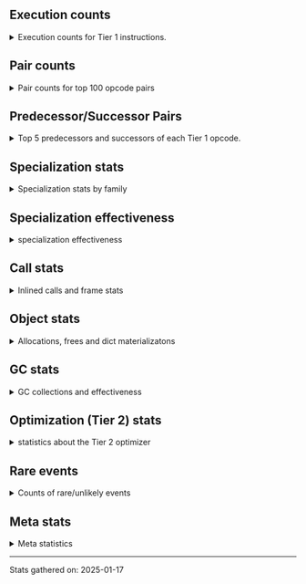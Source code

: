 ## Execution counts

<details>
<summary> Execution counts for Tier 1 instructions. </summary>


The "miss ratio" column shows the percentage of times the instruction
executed that it deoptimized. When this happens, the base unspecialized
instruction is not counted.

<table>
<thead>
<tr>
<th align="left">Name</th>
<th align="right">Base Count</th>
<th align="right">Head Count</th>
<th align="right">Change</th>
</tr>
</thead>
<tbody>
<tr>
<td align="left">BINARY_OP_ADD_FLOAT</td>
<td align="right">510,793</td>
<td align="right">180,833</td>
<td align="right">-64.6%</td>
</tr>
<tr>
<td align="left">BINARY_OP</td>
<td align="right">7,553,836</td>
<td align="right">6,473,489</td>
<td align="right">-14.3%</td>
</tr>
<tr>
<td align="left">BINARY_OP_SUBTRACT_FLOAT</td>
<td align="right">559,771</td>
<td align="right">483,361</td>
<td align="right">-13.7%</td>
</tr>
<tr>
<td align="left">TO_BOOL_INT</td>
<td align="right">5,671,725</td>
<td align="right">4,907,343</td>
<td align="right">-13.5%</td>
</tr>
<tr>
<td align="left">TO_BOOL_LIST</td>
<td align="right">1,140,563</td>
<td align="right">987,735</td>
<td align="right">-13.4%</td>
</tr>
<tr>
<td align="left">LOAD_SUPER_ATTR_METHOD</td>
<td align="right">2,092,940</td>
<td align="right">1,812,617</td>
<td align="right">-13.4%</td>
</tr>
<tr>
<td align="left">LIST_EXTEND</td>
<td align="right">383,970</td>
<td align="right">332,716</td>
<td align="right">-13.3%</td>
</tr>
<tr>
<td align="left">CALL_ISINSTANCE</td>
<td align="right">1,337,945</td>
<td align="right">1,159,667</td>
<td align="right">-13.3%</td>
</tr>
<tr>
<td align="left">UNARY_INVERT</td>
<td align="right">1,724,848</td>
<td align="right">1,495,300</td>
<td align="right">-13.3%</td>
</tr>
<tr>
<td align="left">COPY_FREE_VARS</td>
<td align="right">2,121,189</td>
<td align="right">1,840,866</td>
<td align="right">-13.2%</td>
</tr>
<tr>
<td align="left">BUILD_LIST</td>
<td align="right">1,943,387</td>
<td align="right">1,688,035</td>
<td align="right">-13.1%</td>
</tr>
<tr>
<td align="left">LOAD_ATTR_NONDESCRIPTOR_WITH_VALUES</td>
<td align="right">1,750,942</td>
<td align="right">1,521,394</td>
<td align="right">-13.1%</td>
</tr>
<tr>
<td align="left">BINARY_SUBSCR_LIST_INT</td>
<td align="right">392,284</td>
<td align="right">341,030</td>
<td align="right">-13.1%</td>
</tr>
<tr>
<td align="left">LOAD_DEREF</td>
<td align="right">2,159,010</td>
<td align="right">1,878,687</td>
<td align="right">-13.0%</td>
</tr>
<tr>
<td align="left">JUMP_FORWARD</td>
<td align="right">1,959,471</td>
<td align="right">1,705,202</td>
<td align="right">-13.0%</td>
</tr>
<tr>
<td align="left">LOAD_FAST_AND_CLEAR</td>
<td align="right">610,040</td>
<td align="right">533,143</td>
<td align="right">-12.6%</td>
</tr>
<tr>
<td align="left">COMPARE_OP</td>
<td align="right">616,761</td>
<td align="right">539,149</td>
<td align="right">-12.6%</td>
</tr>
<tr>
<td align="left">LOAD_ATTR_PROPERTY</td>
<td align="right">812,133</td>
<td align="right">710,061</td>
<td align="right">-12.6%</td>
</tr>
<tr>
<td align="left">FOR_ITER_RANGE</td>
<td align="right">614,387</td>
<td align="right">537,498</td>
<td align="right">-12.5%</td>
</tr>
<tr>
<td align="left">IMPORT_FROM</td>
<td align="right">407,026</td>
<td align="right">356,243</td>
<td align="right">-12.5%</td>
</tr>
<tr>
<td align="left">IMPORT_NAME</td>
<td align="right">407,349</td>
<td align="right">356,566</td>
<td align="right">-12.5%</td>
</tr>
<tr>
<td align="left">CALL_LIST_APPEND</td>
<td align="right">213,648</td>
<td align="right">188,013</td>
<td align="right">-12.0%</td>
</tr>
<tr>
<td align="left">LIST_APPEND</td>
<td align="right">642,126</td>
<td align="right">565,669</td>
<td align="right">-11.9%</td>
</tr>
<tr>
<td align="left">LOAD_ATTR_METHOD_WITH_VALUES</td>
<td align="right">8,806,770</td>
<td align="right">7,786,329</td>
<td align="right">-11.6%</td>
</tr>
<tr>
<td align="left">LOAD_ATTR</td>
<td align="right">9,468,219</td>
<td align="right">8,371,833</td>
<td align="right">-11.6%</td>
</tr>
<tr>
<td align="left">UNARY_NOT</td>
<td align="right">225,065</td>
<td align="right">199,006</td>
<td align="right">-11.6%</td>
</tr>
<tr>
<td align="left">CALL_KW_PY</td>
<td align="right">222,247</td>
<td align="right">196,620</td>
<td align="right">-11.5%</td>
</tr>
<tr>
<td align="left">CALL_METHOD_DESCRIPTOR_FAST</td>
<td align="right">2,493,581</td>
<td align="right">2,213,239</td>
<td align="right">-11.2%</td>
</tr>
<tr>
<td align="left">CALL_BOUND_METHOD_GENERAL</td>
<td align="right">228,157</td>
<td align="right">202,530</td>
<td align="right">-11.2%</td>
</tr>
<tr>
<td align="left">CALL_PY_EXACT_ARGS</td>
<td align="right">13,470,142</td>
<td align="right">11,965,346</td>
<td align="right">-11.2%</td>
</tr>
<tr>
<td align="left">LOAD_GLOBAL_MODULE</td>
<td align="right">17,644,075</td>
<td align="right">15,682,165</td>
<td align="right">-11.1%</td>
</tr>
<tr>
<td align="left">POP_ITER</td>
<td align="right">2,591,024</td>
<td align="right">2,310,045</td>
<td align="right">-10.8%</td>
</tr>
<tr>
<td align="left">POP_JUMP_IF_FALSE</td>
<td align="right">16,190,230</td>
<td align="right">14,483,657</td>
<td align="right">-10.5%</td>
</tr>
<tr>
<td align="left">LOAD_GLOBAL_BUILTIN</td>
<td align="right">8,251,530</td>
<td align="right">7,384,336</td>
<td align="right">-10.5%</td>
</tr>
<tr>
<td align="left">CONTAINS_OP_DICT</td>
<td align="right">1,737,951</td>
<td align="right">1,559,673</td>
<td align="right">-10.3%</td>
</tr>
<tr>
<td align="left">LOAD_ATTR_MODULE</td>
<td align="right">3,738,848</td>
<td align="right">3,356,983</td>
<td align="right">-10.2%</td>
</tr>
<tr>
<td align="left">TO_BOOL_BOOL</td>
<td align="right">4,762,103</td>
<td align="right">4,275,967</td>
<td align="right">-10.2%</td>
</tr>
<tr>
<td align="left">LOAD_SMALL_INT</td>
<td align="right">5,053,058</td>
<td align="right">4,544,359</td>
<td align="right">-10.1%</td>
</tr>
<tr>
<td align="left">POP_JUMP_IF_NOT_NONE</td>
<td align="right">4,360,876</td>
<td align="right">3,927,427</td>
<td align="right">-9.9%</td>
</tr>
<tr>
<td align="left">STORE_SUBSCR_DICT</td>
<td align="right">1,800,113</td>
<td align="right">1,621,816</td>
<td align="right">-9.9%</td>
</tr>
<tr>
<td align="left">STORE_ATTR_INSTANCE_VALUE</td>
<td align="right">5,152,032</td>
<td align="right">4,641,809</td>
<td align="right">-9.9%</td>
</tr>
<tr>
<td align="left">LOAD_FAST_LOAD_FAST</td>
<td align="right">14,642,514</td>
<td align="right">13,214,454</td>
<td align="right">-9.8%</td>
</tr>
<tr>
<td align="left">GET_ITER</td>
<td align="right">3,431,812</td>
<td align="right">3,099,571</td>
<td align="right">-9.7%</td>
</tr>
<tr>
<td align="left">CALL_BUILTIN_CLASS</td>
<td align="right">1,610,462</td>
<td align="right">1,456,900</td>
<td align="right">-9.5%</td>
</tr>
<tr>
<td align="left">POP_JUMP_IF_TRUE</td>
<td align="right">2,994,182</td>
<td align="right">2,712,666</td>
<td align="right">-9.4%</td>
</tr>
<tr>
<td align="left">LOAD_FAST</td>
<td align="right">94,055,358</td>
<td align="right">85,287,516</td>
<td align="right">-9.3%</td>
</tr>
<tr>
<td align="left">CALL_PY_GENERAL</td>
<td align="right">3,840,758</td>
<td align="right">3,483,990</td>
<td align="right">-9.3%</td>
</tr>
<tr>
<td align="left">RETURN_VALUE</td>
<td align="right">27,280,124</td>
<td align="right">24,832,102</td>
<td align="right">-9.0%</td>
</tr>
<tr>
<td align="left">COMPARE_OP_INT</td>
<td align="right">3,432,860</td>
<td align="right">3,127,849</td>
<td align="right">-8.9%</td>
</tr>
<tr>
<td align="left">CALL_NON_PY_GENERAL</td>
<td align="right">9,281,062</td>
<td align="right">8,466,303</td>
<td align="right">-8.8%</td>
</tr>
<tr>
<td align="left">CALL_BUILTIN_FAST</td>
<td align="right">897,926</td>
<td align="right">821,035</td>
<td align="right">-8.6%</td>
</tr>
<tr>
<td align="left">RESUME</td>
<td align="right">466</td>
<td align="right">505</td>
<td align="right">8.4%</td>
</tr>
<tr>
<td align="left">SWAP</td>
<td align="right">6,749,613</td>
<td align="right">6,187,647</td>
<td align="right">-8.3%</td>
</tr>
<tr>
<td align="left">LOAD_CONST_IMMORTAL</td>
<td align="right">17,028,047</td>
<td align="right">15,625,358</td>
<td align="right">-8.2%</td>
</tr>
<tr>
<td align="left">STORE_FAST</td>
<td align="right">27,485,007</td>
<td align="right">25,368,915</td>
<td align="right">-7.7%</td>
</tr>
<tr>
<td align="left">LOAD_FAST_CHECK</td>
<td align="right">994,633</td>
<td align="right">918,223</td>
<td align="right">-7.7%</td>
</tr>
<tr>
<td align="left">NOP</td>
<td align="right">9,721,128</td>
<td align="right">8,982,809</td>
<td align="right">-7.6%</td>
</tr>
<tr>
<td align="left">RESUME_CHECK</td>
<td align="right">32,296,311</td>
<td align="right">29,848,250</td>
<td align="right">-7.6%</td>
</tr>
<tr>
<td align="left">CALL_METHOD_DESCRIPTOR_NOARGS</td>
<td align="right">1,364,141</td>
<td align="right">1,262,118</td>
<td align="right">-7.5%</td>
</tr>
<tr>
<td align="left">LOAD_CONST_MORTAL</td>
<td align="right">1,038,386</td>
<td align="right">961,983</td>
<td align="right">-7.4%</td>
</tr>
<tr>
<td align="left">CALL_LEN</td>
<td align="right">349,826</td>
<td align="right">324,189</td>
<td align="right">-7.3%</td>
</tr>
<tr>
<td align="left">LOAD_ATTR_METHOD_NO_DICT</td>
<td align="right">5,748,649</td>
<td align="right">5,341,597</td>
<td align="right">-7.1%</td>
</tr>
<tr>
<td align="left">POP_JUMP_IF_NONE</td>
<td align="right">1,473,330</td>
<td align="right">1,371,299</td>
<td align="right">-6.9%</td>
</tr>
<tr>
<td align="left">POP_TOP</td>
<td align="right">20,340,440</td>
<td align="right">18,965,003</td>
<td align="right">-6.8%</td>
</tr>
<tr>
<td align="left">LOAD_ATTR_INSTANCE_VALUE</td>
<td align="right">20,273,587</td>
<td align="right">18,922,300</td>
<td align="right">-6.7%</td>
</tr>
<tr>
<td align="left">FOR_ITER_LIST</td>
<td align="right">8,692,555</td>
<td align="right">8,156,401</td>
<td align="right">-6.2%</td>
</tr>
<tr>
<td align="left">COPY</td>
<td align="right">8,281,913</td>
<td align="right">7,771,621</td>
<td align="right">-6.2%</td>
</tr>
<tr>
<td align="left">BUILD_MAP</td>
<td align="right">1,687,578</td>
<td align="right">1,585,533</td>
<td align="right">-6.0%</td>
</tr>
<tr>
<td align="left">LOAD_SPECIAL</td>
<td align="right">3,540,184</td>
<td align="right">3,336,094</td>
<td align="right">-5.8%</td>
</tr>
<tr>
<td align="left">BUILD_TUPLE</td>
<td align="right">3,716,829</td>
<td align="right">3,512,916</td>
<td align="right">-5.5%</td>
</tr>
<tr>
<td align="left">INTERPRETER_EXIT</td>
<td align="right">8,554,902</td>
<td align="right">8,121,719</td>
<td align="right">-5.1%</td>
</tr>
<tr>
<td align="left">UNPACK_SEQUENCE_TWO_TUPLE</td>
<td align="right">1,267,732</td>
<td align="right">1,216,462</td>
<td align="right">-4.0%</td>
</tr>
<tr>
<td align="left">PUSH_NULL</td>
<td align="right">5,982,685</td>
<td align="right">5,753,430</td>
<td align="right">-3.8%</td>
</tr>
<tr>
<td align="left">TO_BOOL</td>
<td align="right">711,570</td>
<td align="right">686,073</td>
<td align="right">-3.6%</td>
</tr>
<tr>
<td align="left">JUMP_BACKWARD_NO_INTERRUPT</td>
<td align="right">4,996</td>
<td align="right">5,150</td>
<td align="right">3.1%</td>
</tr>
<tr>
<td align="left">LOAD_CONST</td>
<td align="right">1,605</td>
<td align="right">1,651</td>
<td align="right">2.9%</td>
</tr>
<tr>
<td align="left">JUMP_BACKWARD</td>
<td align="right">14,261,067</td>
<td align="right">13,903,493</td>
<td align="right">-2.5%</td>
</tr>
<tr>
<td align="left">COMPARE_OP_STR</td>
<td align="right">1,101,294</td>
<td align="right">1,075,670</td>
<td align="right">-2.3%</td>
</tr>
<tr>
<td align="left">CALL</td>
<td align="right">4,554</td>
<td align="right">4,640</td>
<td align="right">1.9%</td>
</tr>
<tr>
<td align="left">STORE_FAST_STORE_FAST</td>
<td align="right">3,359,839</td>
<td align="right">3,308,569</td>
<td align="right">-1.5%</td>
</tr>
<tr>
<td align="left">TO_BOOL_ALWAYS_TRUE</td>
<td align="right">345</td>
<td align="right">349</td>
<td align="right">1.2%</td>
</tr>
<tr>
<td align="left">CHECK_EXC_MATCH</td>
<td align="right">13,393</td>
<td align="right">13,547</td>
<td align="right">1.1%</td>
</tr>
<tr>
<td align="left">LOAD_GLOBAL</td>
<td align="right">3,219</td>
<td align="right">3,252</td>
<td align="right">1.0%</td>
</tr>
<tr>
<td align="left">POP_EXCEPT</td>
<td align="right">17,616</td>
<td align="right">17,770</td>
<td align="right">0.9%</td>
</tr>
<tr>
<td align="left">PUSH_EXC_INFO</td>
<td align="right">17,616</td>
<td align="right">17,770</td>
<td align="right">0.9%</td>
</tr>
<tr>
<td align="left">BINARY_OP_SUBTRACT_INT</td>
<td align="right">102,587</td>
<td align="right">102,725</td>
<td align="right">0.1%</td>
</tr>
<tr>
<td align="left">CALL_METHOD_DESCRIPTOR_O</td>
<td align="right">604,403</td>
<td align="right">604,690</td>
<td align="right">0.0%</td>
</tr>
<tr>
<td align="left">BINARY_SUBSCR</td>
<td align="right">448,569</td>
<td align="right">448,723</td>
<td align="right">0.0%</td>
</tr>
<tr>
<td align="left">LOAD_ATTR_METHOD_LAZY_DICT</td>
<td align="right">97,397</td>
<td align="right">97,365</td>
<td align="right">-0.0%</td>
</tr>
<tr>
<td align="left">IS_OP</td>
<td align="right">34,044</td>
<td align="right">34,055</td>
<td align="right">0.0%</td>
</tr>
<tr>
<td align="left">STORE_SUBSCR</td>
<td align="right">21,472</td>
<td align="right">21,469</td>
<td align="right">-0.0%</td>
</tr>
<tr>
<td align="left">TO_BOOL_NONE</td>
<td align="right">191,016</td>
<td align="right">191,027</td>
<td align="right">0.0%</td>
</tr>
<tr>
<td align="left">STORE_ATTR</td>
<td align="right">81,662</td>
<td align="right">81,659</td>
<td align="right">-0.0%</td>
</tr>
<tr>
<td align="left">CALL_BUILTIN_FAST_WITH_KEYWORDS</td>
<td align="right">928,839</td>
<td align="right">928,815</td>
<td align="right">-0.0%</td>
</tr>
<tr>
<td align="left">UNPACK_SEQUENCE_TUPLE</td>
<td align="right">857,680</td>
<td align="right">857,672</td>
<td align="right">-0.0%</td>
</tr>
<tr>
<td align="left">FOR_ITER</td>
<td align="right">940,664</td>
<td align="right">940,661</td>
<td align="right">-0.0%</td>
</tr>
<tr>
<td align="left">BINARY_OP_ADD_INT</td>
<td align="right">856,262</td>
<td align="right">856,264</td>
<td align="right">0.0%</td>
</tr>
<tr>
<td align="left">YIELD_VALUE</td>
<td align="right">5,068,282</td>
<td align="right">5,068,282</td>
<td align="right">0.0%</td>
</tr>
<tr>
<td align="left">STORE_FAST_LOAD_FAST</td>
<td align="right">4,724,481</td>
<td align="right">4,724,481</td>
<td align="right">0.0%</td>
</tr>
<tr>
<td align="left">FOR_ITER_GEN</td>
<td align="right">4,653,742</td>
<td align="right">4,653,742</td>
<td align="right">0.0%</td>
</tr>
<tr>
<td align="left">CALL_FUNCTION_EX</td>
<td align="right">1,818,700</td>
<td align="right">1,818,700</td>
<td align="right">0.0%</td>
</tr>
<tr>
<td align="left">DICT_MERGE</td>
<td align="right">462,686</td>
<td align="right">462,686</td>
<td align="right">0.0%</td>
</tr>
<tr>
<td align="left">CALL_TUPLE_1</td>
<td align="right">426,672</td>
<td align="right">426,672</td>
<td align="right">0.0%</td>
</tr>
<tr>
<td align="left">MAKE_CELL</td>
<td align="right">105,142</td>
<td align="right">105,142</td>
<td align="right">0.0%</td>
</tr>
<tr>
<td align="left">STORE_DEREF</td>
<td align="right">105,110</td>
<td align="right">105,110</td>
<td align="right">0.0%</td>
</tr>
<tr>
<td align="left">CALL_BUILTIN_O</td>
<td align="right">87,314</td>
<td align="right">87,314</td>
<td align="right">0.0%</td>
</tr>
<tr>
<td align="left">BINARY_SUBSCR_DICT</td>
<td align="right">84,725</td>
<td align="right">84,725</td>
<td align="right">0.0%</td>
</tr>
<tr>
<td align="left">CALL_KW_NON_PY</td>
<td align="right">77,368</td>
<td align="right">77,368</td>
<td align="right">0.0%</td>
</tr>
<tr>
<td align="left">BINARY_OP_MULTIPLY_FLOAT</td>
<td align="right">69,638</td>
<td align="right">69,638</td>
<td align="right">0.0%</td>
</tr>
<tr>
<td align="left">BINARY_SUBSCR_STR_INT</td>
<td align="right">69,638</td>
<td align="right">69,638</td>
<td align="right">0.0%</td>
</tr>
<tr>
<td align="left">DELETE_SUBSCR</td>
<td align="right">67,589</td>
<td align="right">67,589</td>
<td align="right">0.0%</td>
</tr>
<tr>
<td align="left">DELETE_ATTR</td>
<td align="right">63,345</td>
<td align="right">63,345</td>
<td align="right">0.0%</td>
</tr>
<tr>
<td align="left">CALL_ALLOC_AND_ENTER_INIT</td>
<td align="right">55,866</td>
<td align="right">55,866</td>
<td align="right">0.0%</td>
</tr>
<tr>
<td align="left">EXIT_INIT_CHECK</td>
<td align="right">55,862</td>
<td align="right">55,862</td>
<td align="right">0.0%</td>
</tr>
<tr>
<td align="left">CALL_METHOD_DESCRIPTOR_FAST_WITH_KEYWORDS</td>
<td align="right">51,440</td>
<td align="right">51,440</td>
<td align="right">0.0%</td>
</tr>
<tr>
<td align="left">BINARY_SUBSCR_TUPLE_INT</td>
<td align="right">44,014</td>
<td align="right">44,014</td>
<td align="right">0.0%</td>
</tr>
<tr>
<td align="left">MAKE_FUNCTION</td>
<td align="right">42,906</td>
<td align="right">42,906</td>
<td align="right">0.0%</td>
</tr>
<tr>
<td align="left">LOAD_ATTR_CLASS</td>
<td align="right">38,452</td>
<td align="right">38,452</td>
<td align="right">0.0%</td>
</tr>
<tr>
<td align="left">FORMAT_SIMPLE</td>
<td align="right">38,409</td>
<td align="right">38,409</td>
<td align="right">0.0%</td>
</tr>
<tr>
<td align="left">CALL_BOUND_METHOD_EXACT_ARGS</td>
<td align="right">35,135</td>
<td align="right">35,135</td>
<td align="right">0.0%</td>
</tr>
<tr>
<td align="left">BUILD_STRING</td>
<td align="right">29,697</td>
<td align="right">29,697</td>
<td align="right">0.0%</td>
</tr>
<tr>
<td align="left">SET_FUNCTION_ATTRIBUTE</td>
<td align="right">29,563</td>
<td align="right">29,563</td>
<td align="right">0.0%</td>
</tr>
<tr>
<td align="left">LOAD_SUPER_ATTR_ATTR</td>
<td align="right">23,800</td>
<td align="right">23,800</td>
<td align="right">0.0%</td>
</tr>
<tr>
<td align="left">TO_BOOL_STR</td>
<td align="right">21,938</td>
<td align="right">21,938</td>
<td align="right">0.0%</td>
</tr>
<tr>
<td align="left">BINARY_OP_INPLACE_ADD_UNICODE</td>
<td align="right">20,988</td>
<td align="right">20,988</td>
<td align="right">0.0%</td>
</tr>
<tr>
<td align="left">FOR_ITER_TUPLE</td>
<td align="right">17,858</td>
<td align="right">17,858</td>
<td align="right">0.0%</td>
</tr>
<tr>
<td align="left">CONVERT_VALUE</td>
<td align="right">17,404</td>
<td align="right">17,404</td>
<td align="right">0.0%</td>
</tr>
<tr>
<td align="left">BINARY_SLICE</td>
<td align="right">13,887</td>
<td align="right">13,887</td>
<td align="right">0.0%</td>
</tr>
<tr>
<td align="left">RETURN_GENERATOR</td>
<td align="right">12,839</td>
<td align="right">12,839</td>
<td align="right">0.0%</td>
</tr>
<tr>
<td align="left">RERAISE</td>
<td align="right">12,672</td>
<td align="right">12,672</td>
<td align="right">0.0%</td>
</tr>
<tr>
<td align="left">LOAD_ATTR_SLOT</td>
<td align="right">10,286</td>
<td align="right">10,286</td>
<td align="right">0.0%</td>
</tr>
<tr>
<td align="left">STORE_ATTR_SLOT</td>
<td align="right">9,870</td>
<td align="right">9,870</td>
<td align="right">0.0%</td>
</tr>
<tr>
<td align="left">CALL_STR_1</td>
<td align="right">8,491</td>
<td align="right">8,491</td>
<td align="right">0.0%</td>
</tr>
<tr>
<td align="left">END_FOR</td>
<td align="right">8,446</td>
<td align="right">8,446</td>
<td align="right">0.0%</td>
</tr>
<tr>
<td align="left">RAISE_VARARGS</td>
<td align="right">4,227</td>
<td align="right">4,227</td>
<td align="right">0.0%</td>
</tr>
<tr>
<td align="left">WITH_EXCEPT_START</td>
<td align="right">4,223</td>
<td align="right">4,223</td>
<td align="right">0.0%</td>
</tr>
<tr>
<td align="left">STORE_NAME</td>
<td align="right">806</td>
<td align="right">806</td>
<td align="right">0.0%</td>
</tr>
<tr>
<td align="left">BINARY_OP_ADD_UNICODE</td>
<td align="right">522</td>
<td align="right">522</td>
<td align="right">0.0%</td>
</tr>
<tr>
<td align="left">CONTAINS_OP_SET</td>
<td align="right">415</td>
<td align="right">415</td>
<td align="right">0.0%</td>
</tr>
<tr>
<td align="left">CONTAINS_OP</td>
<td align="right">322</td>
<td align="right">322</td>
<td align="right">0.0%</td>
</tr>
<tr>
<td align="left">LOAD_NAME</td>
<td align="right">267</td>
<td align="right">267</td>
<td align="right">0.0%</td>
</tr>
<tr>
<td align="left">CALL_KW</td>
<td align="right">183</td>
<td align="right">183</td>
<td align="right">0.0%</td>
</tr>
<tr>
<td align="left">CALL_TYPE_1</td>
<td align="right">154</td>
<td align="right">154</td>
<td align="right">0.0%</td>
</tr>
<tr>
<td align="left">UNPACK_SEQUENCE</td>
<td align="right">149</td>
<td align="right">149</td>
<td align="right">0.0%</td>
</tr>
<tr>
<td align="left">EXTENDED_ARG</td>
<td align="right">129</td>
<td align="right">129</td>
<td align="right">0.0%</td>
</tr>
<tr>
<td align="left">DELETE_FAST</td>
<td align="right">128</td>
<td align="right">128</td>
<td align="right">0.0%</td>
</tr>
<tr>
<td align="left">LOAD_SUPER_ATTR</td>
<td align="right">68</td>
<td align="right">68</td>
<td align="right">0.0%</td>
</tr>
<tr>
<td align="left">LOAD_BUILD_CLASS</td>
<td align="right">42</td>
<td align="right">42</td>
<td align="right">0.0%</td>
</tr>
<tr>
<td align="left">LOAD_LOCALS</td>
<td align="right">38</td>
<td align="right">38</td>
<td align="right">0.0%</td>
</tr>
<tr>
<td align="left">COMPARE_OP_FLOAT</td>
<td align="right">29</td>
<td align="right">29</td>
<td align="right">0.0%</td>
</tr>
<tr>
<td align="left">CALL_INTRINSIC_1</td>
<td align="right">16</td>
<td align="right">16</td>
<td align="right">0.0%</td>
</tr>
<tr>
<td align="left">LOAD_ATTR_CLASS_WITH_METACLASS_CHECK</td>
<td align="right">12</td>
<td align="right">12</td>
<td align="right">0.0%</td>
</tr>
<tr>
<td align="left">DELETE_NAME</td>
<td align="right">6</td>
<td align="right">6</td>
<td align="right">0.0%</td>
</tr>
<tr>
<td align="left">STORE_GLOBAL</td>
<td align="right">4</td>
<td align="right">4</td>
<td align="right">0.0%</td>
</tr>
<tr>
<td align="left">BINARY_SUBSCR_GETITEM</td>
<td align="right">3</td>
<td align="right">3</td>
<td align="right">0.0%</td>
</tr>
<tr>
<td align="left">BUILD_SET</td>
<td align="right">2</td>
<td align="right">2</td>
<td align="right">0.0%</td>
</tr>
<tr>
<td align="left">MAP_ADD</td>
<td align="right">1</td>
<td align="right">1</td>
<td align="right">0.0%</td>
</tr>
<tr>
<td align="left">BINARY_OP_EXTEND</td>
<td align="right"></td>
<td align="right">319,086</td>
<td align="right"></td>
</tr>
</tbody>
</table>


</details>

## Pair counts

<details>
<summary> Pair counts for top 100 opcode pairs </summary>


Pairs of specialized operations that deoptimize and are then followed by
the corresponding unspecialized instruction are not counted as pairs.

Not included in comparative output.


</details>

## Predecessor/Successor Pairs

<details>
<summary> Top 5 predecessors and successors of each Tier 1 opcode. </summary>


This does not include the unspecialized instructions that occur after a
specialized instruction deoptimizes.

Not included in comparative output.


</details>

## Specialization stats

<details>
<summary> Specialization stats by family </summary>

### BINARY_OP

<details>
<summary> specialization stats for BINARY_OP family </summary>

<table>
<thead>
<tr>
<th align="left">Kind</th>
<th align="right">Base Count</th>
<th align="right">Base Ratio</th>
<th align="right">Head Count</th>
<th align="right">Head Ratio</th>
<th align="right">Change</th>
</tr>
</thead>
<tbody>
<tr>
<td align="left">
miss
<details>
<summary>ⓘ</summary>

Specialized instructions that deopt.
</details>
</td>
<td align="right">324,705</td>
<td align="right">3.4%</td>
<td align="right">212,673</td>
<td align="right">2.5%</td>
<td align="right">-34.5%</td>
</tr>
<tr>
<td align="left">
deferred
<details>
<summary>ⓘ</summary>

Lists the number of "deferred" (i.e. not specialized) instructions executed.
</details>
</td>
<td align="right">7,532,207</td>
<td align="right">77.9%</td>
<td align="right">6,470,614</td>
<td align="right">76.1%</td>
<td align="right">-14.1%</td>
</tr>
<tr>
<td align="left">
hit
<details>
<summary>ⓘ</summary>

Specialized instructions that complete.
</details>
</td>
<td align="right">1,795,856</td>
<td align="right">18.6%</td>
<td align="right">1,820,744</td>
<td align="right">21.4%</td>
<td align="right">1.4%</td>
</tr>
</tbody>
</table>

<table>
<thead>
<tr>
<th align="left">Success</th>
<th align="right">Base Count</th>
<th align="right">Base Ratio</th>
<th align="right">Head Count</th>
<th align="right">Head Ratio</th>
<th align="right">Change</th>
</tr>
</thead>
<tbody>
<tr>
<td align="left">Failure</td>
<td align="right">21,509</td>
<td align="right">77.5%</td>
<td align="right">2,756</td>
<td align="right">40.0%</td>
<td align="right">-87.2%</td>
</tr>
<tr>
<td align="left">Success</td>
<td align="right">6,245</td>
<td align="right">22.5%</td>
<td align="right">4,127</td>
<td align="right">60.0%</td>
<td align="right">-33.9%</td>
</tr>
</tbody>
</table>

<table>
<thead>
<tr>
<th align="left">Failure kind</th>
<th align="right">Base Count</th>
<th align="right">Base Ratio</th>
<th align="right">Head Count</th>
<th align="right">Head Ratio</th>
<th align="right">Change</th>
</tr>
</thead>
<tbody>
<tr>
<td align="left">add different types</td>
<td align="right">18,511</td>
<td align="right">86.1%</td>
<td align="right">187</td>
<td align="right">6.8%</td>
<td align="right">-99.0%</td>
</tr>
<tr>
<td align="left">and int</td>
<td align="right">1,641</td>
<td align="right">7.6%</td>
<td align="right">1,359</td>
<td align="right">49.3%</td>
<td align="right">-17.2%</td>
</tr>
<tr>
<td align="left">or</td>
<td align="right">941</td>
<td align="right">4.4%</td>
<td align="right">792</td>
<td align="right">28.7%</td>
<td align="right">-15.8%</td>
</tr>
<tr>
<td align="left">remainder</td>
<td align="right">293</td>
<td align="right">1.4%</td>
<td align="right">295</td>
<td align="right">10.7%</td>
<td align="right">0.7%</td>
</tr>
<tr>
<td align="left">add other</td>
<td align="right">109</td>
<td align="right">0.5%</td>
<td align="right">109</td>
<td align="right">4.0%</td>
<td align="right">0.0%</td>
</tr>
<tr>
<td align="left">xor</td>
<td align="right">14</td>
<td align="right">0.1%</td>
<td align="right">14</td>
<td align="right">0.5%</td>
<td align="right">0.0%</td>
</tr>
</tbody>
</table>


</details>

### BINARY_SLICE

<details>
<summary> specialization stats for BINARY_SLICE family </summary>

<table>
<thead>
<tr>
<th align="left">Kind</th>
<th align="right">Base Count</th>
<th align="right">Base Ratio</th>
<th align="right">Head Count</th>
<th align="right">Head Ratio</th>
<th align="right">Change</th>
</tr>
</thead>
<tbody>
<tr>
<td align="left">
deferred
<details>
<summary>ⓘ</summary>

Lists the number of "deferred" (i.e. not specialized) instructions executed.
</details>
</td>
<td align="right">13,887</td>
<td align="right">100.0%</td>
<td align="right">13,887</td>
<td align="right">100.0%</td>
<td align="right">0.0%</td>
</tr>
</tbody>
</table>


</details>

### BINARY_SUBSCR

<details>
<summary> specialization stats for BINARY_SUBSCR family </summary>

<table>
<thead>
<tr>
<th align="left">Kind</th>
<th align="right">Base Count</th>
<th align="right">Base Ratio</th>
<th align="right">Head Count</th>
<th align="right">Head Ratio</th>
<th align="right">Change</th>
</tr>
</thead>
<tbody>
<tr>
<td align="left">
hit
<details>
<summary>ⓘ</summary>

Specialized instructions that complete.
</details>
</td>
<td align="right">590,664</td>
<td align="right">56.8%</td>
<td align="right">539,410</td>
<td align="right">54.6%</td>
<td align="right">-8.7%</td>
</tr>
<tr>
<td align="left">
deferred
<details>
<summary>ⓘ</summary>

Lists the number of "deferred" (i.e. not specialized) instructions executed.
</details>
</td>
<td align="right">448,199</td>
<td align="right">43.1%</td>
<td align="right">448,353</td>
<td align="right">45.4%</td>
<td align="right">0.0%</td>
</tr>
</tbody>
</table>

<table>
<thead>
<tr>
<th align="left">Success</th>
<th align="right">Base Count</th>
<th align="right">Base Ratio</th>
<th align="right">Head Count</th>
<th align="right">Head Ratio</th>
<th align="right">Change</th>
</tr>
</thead>
<tbody>
<tr>
<td align="left">Success</td>
<td align="right">118</td>
<td align="right">31.9%</td>
<td align="right">118</td>
<td align="right">31.9%</td>
<td align="right">0.0%</td>
</tr>
<tr>
<td align="left">Failure</td>
<td align="right">252</td>
<td align="right">68.1%</td>
<td align="right">252</td>
<td align="right">68.1%</td>
<td align="right">0.0%</td>
</tr>
</tbody>
</table>

<table>
<thead>
<tr>
<th align="left">Failure kind</th>
<th align="right">Base Count</th>
<th align="right">Base Ratio</th>
<th align="right">Head Count</th>
<th align="right">Head Ratio</th>
<th align="right">Change</th>
</tr>
</thead>
<tbody>
<tr>
<td align="left">buffer int</td>
<td align="right">251</td>
<td align="right">99.6%</td>
<td align="right">251</td>
<td align="right">99.6%</td>
<td align="right">0.0%</td>
</tr>
<tr>
<td align="left">list slice</td>
<td align="right">1</td>
<td align="right">0.4%</td>
<td align="right">1</td>
<td align="right">0.4%</td>
<td align="right">0.0%</td>
</tr>
</tbody>
</table>


</details>

### CALL

<details>
<summary> specialization stats for CALL family </summary>

<table>
<thead>
<tr>
<th align="left">Kind</th>
<th align="right">Base Count</th>
<th align="right">Base Ratio</th>
<th align="right">Head Count</th>
<th align="right">Head Ratio</th>
<th align="right">Change</th>
</tr>
</thead>
<tbody>
<tr>
<td align="left">
hit
<details>
<summary>ⓘ</summary>

Specialized instructions that complete.
</details>
</td>
<td align="right">23,970,325</td>
<td align="right">100.0%</td>
<td align="right">21,623,424</td>
<td align="right">100.0%</td>
<td align="right">-9.8%</td>
</tr>
<tr>
<td align="left">
deferred
<details>
<summary>ⓘ</summary>

Lists the number of "deferred" (i.e. not specialized) instructions executed.
</details>
</td>
<td align="right">1,191</td>
<td align="right">0.0%</td>
<td align="right">1,259</td>
<td align="right">0.0%</td>
<td align="right">5.7%</td>
</tr>
<tr>
<td align="left">
miss
<details>
<summary>ⓘ</summary>

Specialized instructions that deopt.
</details>
</td>
<td align="right">795</td>
<td align="right">0.0%</td>
<td align="right">795</td>
<td align="right">0.0%</td>
<td align="right">0.0%</td>
</tr>
</tbody>
</table>

<table>
<thead>
<tr>
<th align="left">Success</th>
<th align="right">Base Count</th>
<th align="right">Base Ratio</th>
<th align="right">Head Count</th>
<th align="right">Head Ratio</th>
<th align="right">Change</th>
</tr>
</thead>
<tbody>
<tr>
<td align="left">Success</td>
<td align="right">3,364</td>
<td align="right">100.0%</td>
<td align="right">3,382</td>
<td align="right">100.0%</td>
<td align="right">0.5%</td>
</tr>
<tr>
<td align="left">Failure</td>
<td align="right">0</td>
<td align="right">0.0%</td>
<td align="right">0</td>
<td align="right">0.0%</td>
<td align="right"></td>
</tr>
</tbody>
</table>


</details>

### CALL_KW

<details>
<summary> specialization stats for CALL_KW family </summary>

<table>
<thead>
<tr>
<th align="left">Kind</th>
<th align="right">Base Count</th>
<th align="right">Base Ratio</th>
<th align="right">Head Count</th>
<th align="right">Head Ratio</th>
<th align="right">Change</th>
</tr>
</thead>
<tbody>
<tr>
<td align="left">
deferred
<details>
<summary>ⓘ</summary>

Lists the number of "deferred" (i.e. not specialized) instructions executed.
</details>
</td>
<td align="right">43</td>
<td align="right">23.5%</td>
<td align="right">43</td>
<td align="right">23.5%</td>
<td align="right">0.0%</td>
</tr>
</tbody>
</table>

<table>
<thead>
<tr>
<th align="left">Success</th>
<th align="right">Base Count</th>
<th align="right">Base Ratio</th>
<th align="right">Head Count</th>
<th align="right">Head Ratio</th>
<th align="right">Change</th>
</tr>
</thead>
<tbody>
<tr>
<td align="left">Success</td>
<td align="right">140</td>
<td align="right">100.0%</td>
<td align="right">140</td>
<td align="right">100.0%</td>
<td align="right">0.0%</td>
</tr>
<tr>
<td align="left">Failure</td>
<td align="right">0</td>
<td align="right">0.0%</td>
<td align="right">0</td>
<td align="right">0.0%</td>
<td align="right"></td>
</tr>
</tbody>
</table>


</details>

### COMPARE_OP

<details>
<summary> specialization stats for COMPARE_OP family </summary>

<table>
<thead>
<tr>
<th align="left">Kind</th>
<th align="right">Base Count</th>
<th align="right">Base Ratio</th>
<th align="right">Head Count</th>
<th align="right">Head Ratio</th>
<th align="right">Change</th>
</tr>
</thead>
<tbody>
<tr>
<td align="left">
miss
<details>
<summary>ⓘ</summary>

Specialized instructions that deopt.
</details>
</td>
<td align="right">188,192</td>
<td align="right">3.7%</td>
<td align="right">162,768</td>
<td align="right">3.4%</td>
<td align="right">-13.5%</td>
</tr>
<tr>
<td align="left">
deferred
<details>
<summary>ⓘ</summary>

Lists the number of "deferred" (i.e. not specialized) instructions executed.
</details>
</td>
<td align="right">612,460</td>
<td align="right">11.9%</td>
<td align="right">535,364</td>
<td align="right">11.3%</td>
<td align="right">-12.6%</td>
</tr>
<tr>
<td align="left">
hit
<details>
<summary>ⓘ</summary>

Specialized instructions that complete.
</details>
</td>
<td align="right">4,345,991</td>
<td align="right">84.4%</td>
<td align="right">4,040,780</td>
<td align="right">85.2%</td>
<td align="right">-7.0%</td>
</tr>
</tbody>
</table>

<table>
<thead>
<tr>
<th align="left">Success</th>
<th align="right">Base Count</th>
<th align="right">Base Ratio</th>
<th align="right">Head Count</th>
<th align="right">Head Ratio</th>
<th align="right">Change</th>
</tr>
</thead>
<tbody>
<tr>
<td align="left">Failure</td>
<td align="right">4,028</td>
<td align="right">51.4%</td>
<td align="right">3,510</td>
<td align="right">51.3%</td>
<td align="right">-12.9%</td>
</tr>
<tr>
<td align="left">Success</td>
<td align="right">3,809</td>
<td align="right">48.6%</td>
<td align="right">3,331</td>
<td align="right">48.7%</td>
<td align="right">-12.5%</td>
</tr>
</tbody>
</table>

<table>
<thead>
<tr>
<th align="left">Failure kind</th>
<th align="right">Base Count</th>
<th align="right">Base Ratio</th>
<th align="right">Head Count</th>
<th align="right">Head Ratio</th>
<th align="right">Change</th>
</tr>
</thead>
<tbody>
<tr>
<td align="left">float long</td>
<td align="right">3,735</td>
<td align="right">92.7%</td>
<td align="right">3,215</td>
<td align="right">91.6%</td>
<td align="right">-13.9%</td>
</tr>
<tr>
<td align="left">different types</td>
<td align="right">152</td>
<td align="right">3.8%</td>
<td align="right">154</td>
<td align="right">4.4%</td>
<td align="right">1.3%</td>
</tr>
<tr>
<td align="left">big int</td>
<td align="right">96</td>
<td align="right">2.4%</td>
<td align="right">96</td>
<td align="right">2.7%</td>
<td align="right">0.0%</td>
</tr>
<tr>
<td align="left">bytes</td>
<td align="right">44</td>
<td align="right">1.1%</td>
<td align="right">44</td>
<td align="right">1.3%</td>
<td align="right">0.0%</td>
</tr>
<tr>
<td align="left">list</td>
<td align="right">1</td>
<td align="right">0.0%</td>
<td align="right">1</td>
<td align="right">0.0%</td>
<td align="right">0.0%</td>
</tr>
</tbody>
</table>


</details>

### CONTAINS_OP

<details>
<summary> specialization stats for CONTAINS_OP family </summary>

<table>
<thead>
<tr>
<th align="left">Kind</th>
<th align="right">Base Count</th>
<th align="right">Base Ratio</th>
<th align="right">Head Count</th>
<th align="right">Head Ratio</th>
<th align="right">Change</th>
</tr>
</thead>
<tbody>
<tr>
<td align="left">
hit
<details>
<summary>ⓘ</summary>

Specialized instructions that complete.
</details>
</td>
<td align="right">1,738,366</td>
<td align="right">100.0%</td>
<td align="right">1,560,088</td>
<td align="right">100.0%</td>
<td align="right">-10.3%</td>
</tr>
<tr>
<td align="left">
deferred
<details>
<summary>ⓘ</summary>

Lists the number of "deferred" (i.e. not specialized) instructions executed.
</details>
</td>
<td align="right">270</td>
<td align="right">0.0%</td>
<td align="right">270</td>
<td align="right">0.0%</td>
<td align="right">0.0%</td>
</tr>
</tbody>
</table>

<table>
<thead>
<tr>
<th align="left">Success</th>
<th align="right">Base Count</th>
<th align="right">Base Ratio</th>
<th align="right">Head Count</th>
<th align="right">Head Ratio</th>
<th align="right">Change</th>
</tr>
</thead>
<tbody>
<tr>
<td align="left">Success</td>
<td align="right">9</td>
<td align="right">17.3%</td>
<td align="right">9</td>
<td align="right">17.3%</td>
<td align="right">0.0%</td>
</tr>
<tr>
<td align="left">Failure</td>
<td align="right">43</td>
<td align="right">82.7%</td>
<td align="right">43</td>
<td align="right">82.7%</td>
<td align="right">0.0%</td>
</tr>
</tbody>
</table>

<table>
<thead>
<tr>
<th align="left">Failure kind</th>
<th align="right">Base Count</th>
<th align="right">Base Ratio</th>
<th align="right">Head Count</th>
<th align="right">Head Ratio</th>
<th align="right">Change</th>
</tr>
</thead>
<tbody>
<tr>
<td align="left">tuple</td>
<td align="right">43</td>
<td align="right">100.0%</td>
<td align="right">43</td>
<td align="right">100.0%</td>
<td align="right">0.0%</td>
</tr>
</tbody>
</table>


</details>

### FOR_ITER

<details>
<summary> specialization stats for FOR_ITER family </summary>

<table>
<thead>
<tr>
<th align="left">Kind</th>
<th align="right">Base Count</th>
<th align="right">Base Ratio</th>
<th align="right">Head Count</th>
<th align="right">Head Ratio</th>
<th align="right">Change</th>
</tr>
</thead>
<tbody>
<tr>
<td align="left">
hit
<details>
<summary>ⓘ</summary>

Specialized instructions that complete.
</details>
</td>
<td align="right">13,978,542</td>
<td align="right">93.7%</td>
<td align="right">13,365,499</td>
<td align="right">93.4%</td>
<td align="right">-4.4%</td>
</tr>
<tr>
<td align="left">
deferred
<details>
<summary>ⓘ</summary>

Lists the number of "deferred" (i.e. not specialized) instructions executed.
</details>
</td>
<td align="right">940,122</td>
<td align="right">6.3%</td>
<td align="right">940,122</td>
<td align="right">6.6%</td>
<td align="right">0.0%</td>
</tr>
</tbody>
</table>

<table>
<thead>
<tr>
<th align="left">Success</th>
<th align="right">Base Count</th>
<th align="right">Base Ratio</th>
<th align="right">Head Count</th>
<th align="right">Head Ratio</th>
<th align="right">Change</th>
</tr>
</thead>
<tbody>
<tr>
<td align="left">Success</td>
<td align="right">54</td>
<td align="right">10.0%</td>
<td align="right">51</td>
<td align="right">9.5%</td>
<td align="right">-5.6%</td>
</tr>
<tr>
<td align="left">Failure</td>
<td align="right">488</td>
<td align="right">90.0%</td>
<td align="right">488</td>
<td align="right">90.5%</td>
<td align="right">0.0%</td>
</tr>
</tbody>
</table>

<table>
<thead>
<tr>
<th align="left">Failure kind</th>
<th align="right">Base Count</th>
<th align="right">Base Ratio</th>
<th align="right">Head Count</th>
<th align="right">Head Ratio</th>
<th align="right">Change</th>
</tr>
</thead>
<tbody>
<tr>
<td align="left">other</td>
<td align="right">164</td>
<td align="right">33.6%</td>
<td align="right">164</td>
<td align="right">33.6%</td>
<td align="right">0.0%</td>
</tr>
<tr>
<td align="left">enumerate</td>
<td align="right">164</td>
<td align="right">33.6%</td>
<td align="right">164</td>
<td align="right">33.6%</td>
<td align="right">0.0%</td>
</tr>
<tr>
<td align="left">itertools</td>
<td align="right">77</td>
<td align="right">15.8%</td>
<td align="right">77</td>
<td align="right">15.8%</td>
<td align="right">0.0%</td>
</tr>
<tr>
<td align="left">callable</td>
<td align="right">70</td>
<td align="right">14.3%</td>
<td align="right">70</td>
<td align="right">14.3%</td>
<td align="right">0.0%</td>
</tr>
<tr>
<td align="left">dict items</td>
<td align="right">7</td>
<td align="right">1.4%</td>
<td align="right">7</td>
<td align="right">1.4%</td>
<td align="right">0.0%</td>
</tr>
<tr>
<td align="left">dict values</td>
<td align="right">3</td>
<td align="right">0.6%</td>
<td align="right">3</td>
<td align="right">0.6%</td>
<td align="right">0.0%</td>
</tr>
<tr>
<td align="left">set</td>
<td align="right">2</td>
<td align="right">0.4%</td>
<td align="right">2</td>
<td align="right">0.4%</td>
<td align="right">0.0%</td>
</tr>
<tr>
<td align="left">reversed list</td>
<td align="right">1</td>
<td align="right">0.2%</td>
<td align="right">1</td>
<td align="right">0.2%</td>
<td align="right">0.0%</td>
</tr>
</tbody>
</table>


</details>

### LOAD_ATTR

<details>
<summary> specialization stats for LOAD_ATTR family </summary>

<table>
<thead>
<tr>
<th align="left">Kind</th>
<th align="right">Base Count</th>
<th align="right">Base Ratio</th>
<th align="right">Head Count</th>
<th align="right">Head Ratio</th>
<th align="right">Change</th>
</tr>
</thead>
<tbody>
<tr>
<td align="left">
deferred
<details>
<summary>ⓘ</summary>

Lists the number of "deferred" (i.e. not specialized) instructions executed.
</details>
</td>
<td align="right">9,456,409</td>
<td align="right">18.6%</td>
<td align="right">8,360,586</td>
<td align="right">18.1%</td>
<td align="right">-11.6%</td>
</tr>
<tr>
<td align="left">
hit
<details>
<summary>ⓘ</summary>

Specialized instructions that complete.
</details>
</td>
<td align="right">40,889,639</td>
<td align="right">80.6%</td>
<td align="right">37,396,980</td>
<td align="right">81.0%</td>
<td align="right">-8.5%</td>
</tr>
<tr>
<td align="left">
miss
<details>
<summary>ⓘ</summary>

Specialized instructions that deopt.
</details>
</td>
<td align="right">387,437</td>
<td align="right">0.8%</td>
<td align="right">387,799</td>
<td align="right">0.8%</td>
<td align="right">0.1%</td>
</tr>
<tr>
<td align="left">
deopt
<details>
<summary>ⓘ</summary>

Specialized instructions that deopt.
</details>
</td>
<td align="right">6</td>
<td align="right">0.0%</td>
<td align="right">6</td>
<td align="right">0.0%</td>
<td align="right">0.0%</td>
</tr>
</tbody>
</table>

<table>
<thead>
<tr>
<th align="left">Success</th>
<th align="right">Base Count</th>
<th align="right">Base Ratio</th>
<th align="right">Head Count</th>
<th align="right">Head Ratio</th>
<th align="right">Change</th>
</tr>
</thead>
<tbody>
<tr>
<td align="left">Failure</td>
<td align="right">7,277</td>
<td align="right">38.6%</td>
<td align="right">6,693</td>
<td align="right">36.6%</td>
<td align="right">-8.0%</td>
</tr>
<tr>
<td align="left">Success</td>
<td align="right">11,568</td>
<td align="right">61.4%</td>
<td align="right">11,595</td>
<td align="right">63.4%</td>
<td align="right">0.2%</td>
</tr>
</tbody>
</table>

<table>
<thead>
<tr>
<th align="left">Failure kind</th>
<th align="right">Base Count</th>
<th align="right">Base Ratio</th>
<th align="right">Head Count</th>
<th align="right">Head Ratio</th>
<th align="right">Change</th>
</tr>
</thead>
<tbody>
<tr>
<td align="left">non overriding descriptor</td>
<td align="right">924</td>
<td align="right">12.7%</td>
<td align="right">768</td>
<td align="right">11.5%</td>
<td align="right">-16.9%</td>
</tr>
<tr>
<td align="left">overriding descriptor</td>
<td align="right">1,866</td>
<td align="right">25.6%</td>
<td align="right">1,623</td>
<td align="right">24.2%</td>
<td align="right">-13.0%</td>
</tr>
<tr>
<td align="left">method</td>
<td align="right">1,553</td>
<td align="right">21.3%</td>
<td align="right">1,511</td>
<td align="right">22.6%</td>
<td align="right">-2.7%</td>
</tr>
<tr>
<td align="left">overridden</td>
<td align="right">683</td>
<td align="right">9.4%</td>
<td align="right">683</td>
<td align="right">10.2%</td>
<td align="right">0.0%</td>
</tr>
<tr>
<td align="left">non object slot</td>
<td align="right">460</td>
<td align="right">6.3%</td>
<td align="right">460</td>
<td align="right">6.9%</td>
<td align="right">0.0%</td>
</tr>
<tr>
<td align="left">mutable class</td>
<td align="right">71</td>
<td align="right">1.0%</td>
<td align="right">71</td>
<td align="right">1.1%</td>
<td align="right">0.0%</td>
</tr>
<tr>
<td align="left">class method obj</td>
<td align="right">68</td>
<td align="right">0.9%</td>
<td align="right">68</td>
<td align="right">1.0%</td>
<td align="right">0.0%</td>
</tr>
<tr>
<td align="left">not managed dict</td>
<td align="right">45</td>
<td align="right">0.6%</td>
<td align="right">45</td>
<td align="right">0.7%</td>
<td align="right">0.0%</td>
</tr>
<tr>
<td align="left">metaclass attribute</td>
<td align="right">23</td>
<td align="right">0.3%</td>
<td align="right">23</td>
<td align="right">0.3%</td>
<td align="right">0.0%</td>
</tr>
</tbody>
</table>


</details>

### LOAD_GLOBAL

<details>
<summary> specialization stats for LOAD_GLOBAL family </summary>

<table>
<thead>
<tr>
<th align="left">Kind</th>
<th align="right">Base Count</th>
<th align="right">Base Ratio</th>
<th align="right">Head Count</th>
<th align="right">Head Ratio</th>
<th align="right">Change</th>
</tr>
</thead>
<tbody>
<tr>
<td align="left">
hit
<details>
<summary>ⓘ</summary>

Specialized instructions that complete.
</details>
</td>
<td align="right">25,895,296</td>
<td align="right">100.0%</td>
<td align="right">23,066,192</td>
<td align="right">100.0%</td>
<td align="right">-10.9%</td>
</tr>
<tr>
<td align="left">
deferred
<details>
<summary>ⓘ</summary>

Lists the number of "deferred" (i.e. not specialized) instructions executed.
</details>
</td>
<td align="right">837</td>
<td align="right">0.0%</td>
<td align="right">863</td>
<td align="right">0.0%</td>
<td align="right">3.1%</td>
</tr>
<tr>
<td align="left">
deopt
<details>
<summary>ⓘ</summary>

Specialized instructions that deopt.
</details>
</td>
<td align="right">9</td>
<td align="right">0.0%</td>
<td align="right">9</td>
<td align="right">0.0%</td>
<td align="right">0.0%</td>
</tr>
<tr>
<td align="left">
miss
<details>
<summary>ⓘ</summary>

Specialized instructions that deopt.
</details>
</td>
<td align="right">309</td>
<td align="right">0.0%</td>
<td align="right">309</td>
<td align="right">0.0%</td>
<td align="right">0.0%</td>
</tr>
</tbody>
</table>

<table>
<thead>
<tr>
<th align="left">Success</th>
<th align="right">Base Count</th>
<th align="right">Base Ratio</th>
<th align="right">Head Count</th>
<th align="right">Head Ratio</th>
<th align="right">Change</th>
</tr>
</thead>
<tbody>
<tr>
<td align="left">Success</td>
<td align="right">2,391</td>
<td align="right">100.0%</td>
<td align="right">2,398</td>
<td align="right">100.0%</td>
<td align="right">0.3%</td>
</tr>
<tr>
<td align="left">Failure</td>
<td align="right">0</td>
<td align="right">0.0%</td>
<td align="right">0</td>
<td align="right">0.0%</td>
<td align="right"></td>
</tr>
</tbody>
</table>


</details>

### LOAD_SUPER_ATTR

<details>
<summary> specialization stats for LOAD_SUPER_ATTR family </summary>

<table>
<thead>
<tr>
<th align="left">Kind</th>
<th align="right">Base Count</th>
<th align="right">Base Ratio</th>
<th align="right">Head Count</th>
<th align="right">Head Ratio</th>
<th align="right">Change</th>
</tr>
</thead>
<tbody>
<tr>
<td align="left">
hit
<details>
<summary>ⓘ</summary>

Specialized instructions that complete.
</details>
</td>
<td align="right">2,116,740</td>
<td align="right">100.0%</td>
<td align="right">1,836,417</td>
<td align="right">100.0%</td>
<td align="right">-13.2%</td>
</tr>
<tr>
<td align="left">
deferred
<details>
<summary>ⓘ</summary>

Lists the number of "deferred" (i.e. not specialized) instructions executed.
</details>
</td>
<td align="right">13</td>
<td align="right">0.0%</td>
<td align="right">13</td>
<td align="right">0.0%</td>
<td align="right">0.0%</td>
</tr>
</tbody>
</table>

<table>
<thead>
<tr>
<th align="left">Success</th>
<th align="right">Base Count</th>
<th align="right">Base Ratio</th>
<th align="right">Head Count</th>
<th align="right">Head Ratio</th>
<th align="right">Change</th>
</tr>
</thead>
<tbody>
<tr>
<td align="left">Success</td>
<td align="right">55</td>
<td align="right">100.0%</td>
<td align="right">55</td>
<td align="right">100.0%</td>
<td align="right">0.0%</td>
</tr>
<tr>
<td align="left">Failure</td>
<td align="right">0</td>
<td align="right">0.0%</td>
<td align="right">0</td>
<td align="right">0.0%</td>
<td align="right"></td>
</tr>
</tbody>
</table>


</details>

### STORE_ATTR

<details>
<summary> specialization stats for STORE_ATTR family </summary>

<table>
<thead>
<tr>
<th align="left">Kind</th>
<th align="right">Base Count</th>
<th align="right">Base Ratio</th>
<th align="right">Head Count</th>
<th align="right">Head Ratio</th>
<th align="right">Change</th>
</tr>
</thead>
<tbody>
<tr>
<td align="left">
hit
<details>
<summary>ⓘ</summary>

Specialized instructions that complete.
</details>
</td>
<td align="right">5,021,502</td>
<td align="right">95.8%</td>
<td align="right">4,511,279</td>
<td align="right">95.3%</td>
<td align="right">-10.2%</td>
</tr>
<tr>
<td align="left">
deferred
<details>
<summary>ⓘ</summary>

Lists the number of "deferred" (i.e. not specialized) instructions executed.
</details>
</td>
<td align="right">79,939</td>
<td align="right">1.5%</td>
<td align="right">79,937</td>
<td align="right">1.7%</td>
<td align="right">-0.0%</td>
</tr>
<tr>
<td align="left">
miss
<details>
<summary>ⓘ</summary>

Specialized instructions that deopt.
</details>
</td>
<td align="right">140,400</td>
<td align="right">2.7%</td>
<td align="right">140,400</td>
<td align="right">3.0%</td>
<td align="right">0.0%</td>
</tr>
</tbody>
</table>

<table>
<thead>
<tr>
<th align="left">Success</th>
<th align="right">Base Count</th>
<th align="right">Base Ratio</th>
<th align="right">Head Count</th>
<th align="right">Head Ratio</th>
<th align="right">Change</th>
</tr>
</thead>
<tbody>
<tr>
<td align="left">Success</td>
<td align="right">3,616</td>
<td align="right">83.0%</td>
<td align="right">3,615</td>
<td align="right">83.0%</td>
<td align="right">-0.0%</td>
</tr>
<tr>
<td align="left">Failure</td>
<td align="right">743</td>
<td align="right">17.0%</td>
<td align="right">743</td>
<td align="right">17.0%</td>
<td align="right">0.0%</td>
</tr>
</tbody>
</table>

<table>
<thead>
<tr>
<th align="left">Failure kind</th>
<th align="right">Base Count</th>
<th align="right">Base Ratio</th>
<th align="right">Head Count</th>
<th align="right">Head Ratio</th>
<th align="right">Change</th>
</tr>
</thead>
<tbody>
<tr>
<td align="left">other</td>
<td align="right">869</td>
<td align="right">117.0%</td>
<td align="right">768</td>
<td align="right">103.4%</td>
<td align="right">-11.6%</td>
</tr>
<tr>
<td align="left">property</td>
<td align="right">344</td>
<td align="right">46.3%</td>
<td align="right">344</td>
<td align="right">46.3%</td>
<td align="right">0.0%</td>
</tr>
<tr>
<td align="left">class attr simple</td>
<td align="right">206</td>
<td align="right">27.7%</td>
<td align="right">206</td>
<td align="right">27.7%</td>
<td align="right">0.0%</td>
</tr>
<tr>
<td align="left">split dict</td>
<td align="right">44</td>
<td align="right">5.9%</td>
<td align="right">44</td>
<td align="right">5.9%</td>
<td align="right">0.0%</td>
</tr>
<tr>
<td align="left">not in keys</td>
<td align="right">10</td>
<td align="right">1.3%</td>
<td align="right">10</td>
<td align="right">1.3%</td>
<td align="right">0.0%</td>
</tr>
</tbody>
</table>


</details>

### STORE_SUBSCR

<details>
<summary> specialization stats for STORE_SUBSCR family </summary>

<table>
<thead>
<tr>
<th align="left">Kind</th>
<th align="right">Base Count</th>
<th align="right">Base Ratio</th>
<th align="right">Head Count</th>
<th align="right">Head Ratio</th>
<th align="right">Change</th>
</tr>
</thead>
<tbody>
<tr>
<td align="left">
hit
<details>
<summary>ⓘ</summary>

Specialized instructions that complete.
</details>
</td>
<td align="right">1,800,113</td>
<td align="right">98.8%</td>
<td align="right">1,621,816</td>
<td align="right">98.7%</td>
<td align="right">-9.9%</td>
</tr>
<tr>
<td align="left">
deferred
<details>
<summary>ⓘ</summary>

Lists the number of "deferred" (i.e. not specialized) instructions executed.
</details>
</td>
<td align="right">21,266</td>
<td align="right">1.2%</td>
<td align="right">21,264</td>
<td align="right">1.3%</td>
<td align="right">-0.0%</td>
</tr>
</tbody>
</table>

<table>
<thead>
<tr>
<th align="left">Success</th>
<th align="right">Base Count</th>
<th align="right">Base Ratio</th>
<th align="right">Head Count</th>
<th align="right">Head Ratio</th>
<th align="right">Change</th>
</tr>
</thead>
<tbody>
<tr>
<td align="left">Success</td>
<td align="right">19</td>
<td align="right">9.2%</td>
<td align="right">18</td>
<td align="right">8.8%</td>
<td align="right">-5.3%</td>
</tr>
<tr>
<td align="left">Failure</td>
<td align="right">187</td>
<td align="right">90.8%</td>
<td align="right">187</td>
<td align="right">91.2%</td>
<td align="right">0.0%</td>
</tr>
</tbody>
</table>

<table>
<thead>
<tr>
<th align="left">Failure kind</th>
<th align="right">Base Count</th>
<th align="right">Base Ratio</th>
<th align="right">Head Count</th>
<th align="right">Head Ratio</th>
<th align="right">Change</th>
</tr>
</thead>
<tbody>
<tr>
<td align="left">py simple</td>
<td align="right">119</td>
<td align="right">63.6%</td>
<td align="right">119</td>
<td align="right">63.6%</td>
<td align="right">0.0%</td>
</tr>
<tr>
<td align="left">other</td>
<td align="right">68</td>
<td align="right">36.4%</td>
<td align="right">68</td>
<td align="right">36.4%</td>
<td align="right">0.0%</td>
</tr>
</tbody>
</table>


</details>

### TO_BOOL

<details>
<summary> specialization stats for TO_BOOL family </summary>

<table>
<thead>
<tr>
<th align="left">Kind</th>
<th align="right">Base Count</th>
<th align="right">Base Ratio</th>
<th align="right">Head Count</th>
<th align="right">Head Ratio</th>
<th align="right">Change</th>
</tr>
</thead>
<tbody>
<tr>
<td align="left">
hit
<details>
<summary>ⓘ</summary>

Specialized instructions that complete.
</details>
</td>
<td align="right">11,787,317</td>
<td align="right">94.3%</td>
<td align="right">10,383,982</td>
<td align="right">93.8%</td>
<td align="right">-11.9%</td>
</tr>
<tr>
<td align="left">
deferred
<details>
<summary>ⓘ</summary>

Lists the number of "deferred" (i.e. not specialized) instructions executed.
</details>
</td>
<td align="right">710,202</td>
<td align="right">5.7%</td>
<td align="right">684,749</td>
<td align="right">6.2%</td>
<td align="right">-3.6%</td>
</tr>
<tr>
<td align="left">
miss
<details>
<summary>ⓘ</summary>

Specialized instructions that deopt.
</details>
</td>
<td align="right">28</td>
<td align="right">0.0%</td>
<td align="right">28</td>
<td align="right">0.0%</td>
<td align="right">0.0%</td>
</tr>
</tbody>
</table>

<table>
<thead>
<tr>
<th align="left">Success</th>
<th align="right">Base Count</th>
<th align="right">Base Ratio</th>
<th align="right">Head Count</th>
<th align="right">Head Ratio</th>
<th align="right">Change</th>
</tr>
</thead>
<tbody>
<tr>
<td align="left">Failure</td>
<td align="right">908</td>
<td align="right">66.4%</td>
<td align="right">866</td>
<td align="right">65.4%</td>
<td align="right">-4.6%</td>
</tr>
<tr>
<td align="left">Success</td>
<td align="right">460</td>
<td align="right">33.6%</td>
<td align="right">458</td>
<td align="right">34.6%</td>
<td align="right">-0.4%</td>
</tr>
</tbody>
</table>

<table>
<thead>
<tr>
<th align="left">Failure kind</th>
<th align="right">Base Count</th>
<th align="right">Base Ratio</th>
<th align="right">Head Count</th>
<th align="right">Head Ratio</th>
<th align="right">Change</th>
</tr>
</thead>
<tbody>
<tr>
<td align="left">mapping</td>
<td align="right">358</td>
<td align="right">39.4%</td>
<td align="right">319</td>
<td align="right">36.8%</td>
<td align="right">-10.9%</td>
</tr>
<tr>
<td align="left">sequence</td>
<td align="right">141</td>
<td align="right">15.5%</td>
<td align="right">138</td>
<td align="right">15.9%</td>
<td align="right">-2.1%</td>
</tr>
<tr>
<td align="left">tuple</td>
<td align="right">232</td>
<td align="right">25.6%</td>
<td align="right">232</td>
<td align="right">26.8%</td>
<td align="right">0.0%</td>
</tr>
<tr>
<td align="left">other</td>
<td align="right">111</td>
<td align="right">12.2%</td>
<td align="right">111</td>
<td align="right">12.8%</td>
<td align="right">0.0%</td>
</tr>
<tr>
<td align="left">bytes</td>
<td align="right">65</td>
<td align="right">7.2%</td>
<td align="right">65</td>
<td align="right">7.5%</td>
<td align="right">0.0%</td>
</tr>
<tr>
<td align="left">set</td>
<td align="right">1</td>
<td align="right">0.1%</td>
<td align="right">1</td>
<td align="right">0.1%</td>
<td align="right">0.0%</td>
</tr>
</tbody>
</table>


</details>

### UNPACK_SEQUENCE

<details>
<summary> specialization stats for UNPACK_SEQUENCE family </summary>

<table>
<thead>
<tr>
<th align="left">Kind</th>
<th align="right">Base Count</th>
<th align="right">Base Ratio</th>
<th align="right">Head Count</th>
<th align="right">Head Ratio</th>
<th align="right">Change</th>
</tr>
</thead>
<tbody>
<tr>
<td align="left">
hit
<details>
<summary>ⓘ</summary>

Specialized instructions that complete.
</details>
</td>
<td align="right">2,125,412</td>
<td align="right">100.0%</td>
<td align="right">2,074,134</td>
<td align="right">100.0%</td>
<td align="right">-2.4%</td>
</tr>
<tr>
<td align="left">
deferred
<details>
<summary>ⓘ</summary>

Lists the number of "deferred" (i.e. not specialized) instructions executed.
</details>
</td>
<td align="right">38</td>
<td align="right">0.0%</td>
<td align="right">38</td>
<td align="right">0.0%</td>
<td align="right">0.0%</td>
</tr>
</tbody>
</table>

<table>
<thead>
<tr>
<th align="left">Success</th>
<th align="right">Base Count</th>
<th align="right">Base Ratio</th>
<th align="right">Head Count</th>
<th align="right">Head Ratio</th>
<th align="right">Change</th>
</tr>
</thead>
<tbody>
<tr>
<td align="left">Success</td>
<td align="right">111</td>
<td align="right">100.0%</td>
<td align="right">111</td>
<td align="right">100.0%</td>
<td align="right">0.0%</td>
</tr>
<tr>
<td align="left">Failure</td>
<td align="right">0</td>
<td align="right">0.0%</td>
<td align="right">0</td>
<td align="right">0.0%</td>
<td align="right"></td>
</tr>
</tbody>
</table>


</details>


</details>

## Specialization effectiveness

<details>
<summary> specialization effectiveness </summary>


All entries are execution counts. Should add up to the total number of
Tier 1 instructions executed.

<table>
<thead>
<tr>
<th align="left">Instructions</th>
<th align="right">Base Count</th>
<th align="right">Base Ratio</th>
<th align="right">Head Count</th>
<th align="right">Head Ratio</th>
<th align="right">Change</th>
</tr>
</thead>
<tbody>
<tr>
<td align="left">
Specialized misses
<details>
<summary>ⓘ</summary>

Specialized instructions, e.g. `LOAD_ATTR_MODULE` that deopt.
</details>
</td>
<td align="right">1,041,867</td>
<td align="right">0.2%</td>
<td align="right">904,773</td>
<td align="right">0.2%</td>
<td align="right">-13.2%</td>
</tr>
<tr>
<td align="left">
Not specialized
<details>
<summary>ⓘ</summary>

Instructions that could be specialized but aren't, e.g. `LOAD_ATTR`, `BINARY_SLICE`.
</details>
</td>
<td align="right">19,865,135</td>
<td align="right">3.7%</td>
<td align="right">17,585,557</td>
<td align="right">3.6%</td>
<td align="right">-11.5%</td>
</tr>
<tr>
<td align="left">
Specialized hits
<details>
<summary>ⓘ</summary>

Specialized instructions, e.g. `LOAD_ATTR_MODULE` that complete.
</details>
</td>
<td align="right">200,033,308</td>
<td align="right">37.5%</td>
<td align="right">182,668,360</td>
<td align="right">37.4%</td>
<td align="right">-8.7%</td>
</tr>
<tr>
<td align="left">
Basic
<details>
<summary>ⓘ</summary>

Instructions that are not and cannot be specialized, e.g. `LOAD_FAST`.
</details>
</td>
<td align="right">312,094,565</td>
<td align="right">58.6%</td>
<td align="right">287,213,971</td>
<td align="right">58.8%</td>
<td align="right">-8.0%</td>
</tr>
</tbody>
</table>

### Deferred by instruction

<details>
<summary> Breakdown of deferred (not specialized) instruction counts by family </summary>

<table>
<thead>
<tr>
<th align="left">Name</th>
<th align="right">Base Count</th>
<th align="right">Base Ratio</th>
<th align="right">Head Count</th>
<th align="right">Head Ratio</th>
<th align="right">Change</th>
</tr>
</thead>
<tbody>
<tr>
<td align="left">BINARY_OP</td>
<td align="right">7,532,207</td>
<td align="right">38.0%</td>
<td align="right">6,470,614</td>
<td align="right">36.9%</td>
<td align="right">-14.1%</td>
</tr>
<tr>
<td align="left">COMPARE_OP</td>
<td align="right">612,460</td>
<td align="right">3.1%</td>
<td align="right">535,364</td>
<td align="right">3.0%</td>
<td align="right">-12.6%</td>
</tr>
<tr>
<td align="left">LOAD_ATTR</td>
<td align="right">9,456,409</td>
<td align="right">47.7%</td>
<td align="right">8,360,586</td>
<td align="right">47.6%</td>
<td align="right">-11.6%</td>
</tr>
<tr>
<td align="left">CALL</td>
<td align="right">1,191</td>
<td align="right">0.0%</td>
<td align="right">1,259</td>
<td align="right">0.0%</td>
<td align="right">5.7%</td>
</tr>
<tr>
<td align="left">TO_BOOL</td>
<td align="right">710,202</td>
<td align="right">3.6%</td>
<td align="right">684,749</td>
<td align="right">3.9%</td>
<td align="right">-3.6%</td>
</tr>
<tr>
<td align="left">BINARY_SUBSCR</td>
<td align="right">448,199</td>
<td align="right">2.3%</td>
<td align="right">448,353</td>
<td align="right">2.6%</td>
<td align="right">0.0%</td>
</tr>
<tr>
<td align="left">STORE_SUBSCR</td>
<td align="right">21,266</td>
<td align="right">0.1%</td>
<td align="right">21,264</td>
<td align="right">0.1%</td>
<td align="right">-0.0%</td>
</tr>
<tr>
<td align="left">STORE_ATTR</td>
<td align="right">79,939</td>
<td align="right">0.4%</td>
<td align="right">79,937</td>
<td align="right">0.5%</td>
<td align="right">-0.0%</td>
</tr>
<tr>
<td align="left">FOR_ITER</td>
<td align="right">940,122</td>
<td align="right">4.7%</td>
<td align="right">940,122</td>
<td align="right">5.4%</td>
<td align="right">0.0%</td>
</tr>
<tr>
<td align="left">BINARY_SLICE</td>
<td align="right">13,887</td>
<td align="right">0.1%</td>
<td align="right">13,887</td>
<td align="right">0.1%</td>
<td align="right">0.0%</td>
</tr>
</tbody>
</table>


</details>

### Misses by instruction

<details>
<summary> Breakdown of misses (specialized deopts) instruction counts by family </summary>

<table>
<thead>
<tr>
<th align="left">Name</th>
<th align="right">Base Count</th>
<th align="right">Base Ratio</th>
<th align="right">Head Count</th>
<th align="right">Head Ratio</th>
<th align="right">Change</th>
</tr>
</thead>
<tbody>
<tr>
<td align="left">BINARY_OP_ADD_FLOAT</td>
<td align="right">324,705</td>
<td align="right">31.2%</td>
<td align="right">106,281</td>
<td align="right">11.7%</td>
<td align="right">-67.3%</td>
</tr>
<tr>
<td align="left">COMPARE_OP_INT</td>
<td align="right">188,191</td>
<td align="right">18.1%</td>
<td align="right">162,767</td>
<td align="right">18.0%</td>
<td align="right">-13.5%</td>
</tr>
<tr>
<td align="left">LOAD_ATTR_INSTANCE_VALUE</td>
<td align="right">317,784</td>
<td align="right">30.5%</td>
<td align="right">318,132</td>
<td align="right">35.2%</td>
<td align="right">0.1%</td>
</tr>
<tr>
<td align="left">LOAD_ATTR_METHOD_WITH_VALUES</td>
<td align="right">59,593</td>
<td align="right">5.7%</td>
<td align="right">59,607</td>
<td align="right">6.6%</td>
<td align="right">0.0%</td>
</tr>
<tr>
<td align="left">STORE_ATTR_INSTANCE_VALUE</td>
<td align="right">140,400</td>
<td align="right">13.5%</td>
<td align="right">140,400</td>
<td align="right">15.5%</td>
<td align="right">0.0%</td>
</tr>
<tr>
<td align="left">LOAD_ATTR_PROPERTY</td>
<td align="right">9,895</td>
<td align="right">0.9%</td>
<td align="right">9,895</td>
<td align="right">1.1%</td>
<td align="right">0.0%</td>
</tr>
<tr>
<td align="left">CALL_METHOD_DESCRIPTOR_NOARGS</td>
<td align="right">398</td>
<td align="right">0.0%</td>
<td align="right">398</td>
<td align="right">0.0%</td>
<td align="right">0.0%</td>
</tr>
<tr>
<td align="left">CALL_METHOD_DESCRIPTOR_O</td>
<td align="right">275</td>
<td align="right">0.0%</td>
<td align="right">275</td>
<td align="right">0.0%</td>
<td align="right">0.0%</td>
</tr>
<tr>
<td align="left">LOAD_GLOBAL_BUILTIN</td>
<td align="right">201</td>
<td align="right">0.0%</td>
<td align="right">201</td>
<td align="right">0.0%</td>
<td align="right">0.0%</td>
</tr>
<tr>
<td align="left">LOAD_ATTR_MODULE</td>
<td align="right">153</td>
<td align="right">0.0%</td>
<td align="right"></td>
<td align="right"></td>
<td align="right"></td>
</tr>
<tr>
<td align="left">BINARY_OP_EXTEND</td>
<td align="right"></td>
<td align="right"></td>
<td align="right">106,392</td>
<td align="right">11.8%</td>
<td align="right"></td>
</tr>
</tbody>
</table>


</details>


</details>

## Call stats

<details>
<summary> Inlined calls and frame stats </summary>


This shows what fraction of calls to Python functions are inlined (i.e.
not having a call at the C level) and for those that are not, where the
call comes from.  The various categories overlap.

Also includes the count of frame objects created.

<table>
<thead>
<tr>
<th align="left"></th>
<th align="right">Base Count</th>
<th align="right">Base Ratio</th>
<th align="right">Head Count</th>
<th align="right">Head Ratio</th>
<th align="right">Change</th>
</tr>
</thead>
<tbody>
<tr>
<td align="left">Calls via PyEval_EvalFrame (api)</td>
<td align="right">514,583</td>
<td align="right">1.6%</td>
<td align="right">463,768</td>
<td align="right">1.6%</td>
<td align="right">-9.9%</td>
</tr>
<tr>
<td align="left">Frames pushed</td>
<td align="right">27,284,357</td>
<td align="right">84.4%</td>
<td align="right">24,836,335</td>
<td align="right">83.2%</td>
<td align="right">-9.0%</td>
</tr>
<tr>
<td align="left">Calls to Python functions inlined</td>
<td align="right">23,750,356</td>
<td align="right">73.5%</td>
<td align="right">21,735,517</td>
<td align="right">72.8%</td>
<td align="right">-8.5%</td>
</tr>
<tr>
<td align="left">Calls via PyEval_EvalFrame (function vectorcall)</td>
<td align="right">8,131,822</td>
<td align="right">25.2%</td>
<td align="right">7,698,639</td>
<td align="right">25.8%</td>
<td align="right">-5.3%</td>
</tr>
<tr>
<td align="left">Calls via PyEval_EvalFrame (vector)</td>
<td align="right">8,131,881</td>
<td align="right">25.2%</td>
<td align="right">7,698,698</td>
<td align="right">25.8%</td>
<td align="right">-5.3%</td>
</tr>
<tr>
<td align="left">Calls to PyEval_EvalDefault</td>
<td align="right">8,559,260</td>
<td align="right">26.5%</td>
<td align="right">8,126,077</td>
<td align="right">27.2%</td>
<td align="right">-5.1%</td>
</tr>
<tr>
<td align="left">Calls via PyEval_EvalFrame (total)</td>
<td align="right">8,559,260</td>
<td align="right">26.5%</td>
<td align="right">8,126,077</td>
<td align="right">27.2%</td>
<td align="right">-5.1%</td>
</tr>
<tr>
<td align="left">Frame objects created</td>
<td align="right">17,631</td>
<td align="right">0.1%</td>
<td align="right">17,785</td>
<td align="right">0.1%</td>
<td align="right">0.9%</td>
</tr>
<tr>
<td align="left">Calls via PyEval_EvalFrame (generator)</td>
<td align="right">427,379</td>
<td align="right">1.3%</td>
<td align="right">427,379</td>
<td align="right">1.4%</td>
<td align="right">0.0%</td>
</tr>
<tr>
<td align="left">Calls via PyEval_EvalFrame (legacy)</td>
<td align="right">17</td>
<td align="right">0.0%</td>
<td align="right">17</td>
<td align="right">0.0%</td>
<td align="right">0.0%</td>
</tr>
<tr>
<td align="left">Calls via PyEval_EvalFrame (build class)</td>
<td align="right">42</td>
<td align="right">0.0%</td>
<td align="right">42</td>
<td align="right">0.0%</td>
<td align="right">0.0%</td>
</tr>
<tr>
<td align="left">Calls via PyEval_EvalFrame (slot)</td>
<td align="right">456,471</td>
<td align="right">1.4%</td>
<td align="right">456,471</td>
<td align="right">1.5%</td>
<td align="right">0.0%</td>
</tr>
<tr>
<td align="left">Calls via PyEval_EvalFrame (function ex)</td>
<td align="right">441,509</td>
<td align="right">1.4%</td>
<td align="right">441,509</td>
<td align="right">1.5%</td>
<td align="right">0.0%</td>
</tr>
<tr>
<td align="left">Calls via PyEval_EvalFrame (method)</td>
<td align="right">2</td>
<td align="right">0.0%</td>
<td align="right">2</td>
<td align="right">0.0%</td>
<td align="right">0.0%</td>
</tr>
</tbody>
</table>


</details>

## Object stats

<details>
<summary> Allocations, frees and dict materializatons </summary>


Below, "allocations" means "allocations that are not from a freelist".
Total allocations = "Allocations from freelist" + "Allocations".

"Inline values" is the number of values arrays inlined into objects.

The cache hit/miss numbers are for the MRO cache, split into dunder and
other names.

<table>
<thead>
<tr>
<th align="left"></th>
<th align="right">Base Count</th>
<th align="right">Base Ratio</th>
<th align="right">Head Count</th>
<th align="right">Head Ratio</th>
<th align="right">Change</th>
</tr>
</thead>
<tbody>
<tr>
<td align="left">Method cache dunder misses</td>
<td align="right">20,443</td>
<td align="right"></td>
<td align="right">10,270</td>
<td align="right"></td>
<td align="right">-49.8%</td>
</tr>
<tr>
<td align="left">Method cache collisions</td>
<td align="right">49,355</td>
<td align="right"></td>
<td align="right">41,213</td>
<td align="right"></td>
<td align="right">-16.5%</td>
</tr>
<tr>
<td align="left">Inline values</td>
<td align="right">1,672,220</td>
<td align="right"></td>
<td align="right">1,468,130</td>
<td align="right"></td>
<td align="right">-12.2%</td>
</tr>
<tr>
<td align="left">Method cache hits</td>
<td align="right">11,558,412</td>
<td align="right"></td>
<td align="right">10,204,864</td>
<td align="right"></td>
<td align="right">-11.7%</td>
</tr>
<tr>
<td align="left">Interpreter immortal increfs</td>
<td align="right">83,831,558</td>
<td align="right">21.8%</td>
<td align="right">75,807,245</td>
<td align="right">21.7%</td>
<td align="right">-9.6%</td>
</tr>
<tr>
<td align="left">Immortal decrefs</td>
<td align="right">55,670,566</td>
<td align="right">12.3%</td>
<td align="right">50,444,976</td>
<td align="right">12.2%</td>
<td align="right">-9.4%</td>
</tr>
<tr>
<td align="left">Immortal increfs</td>
<td align="right">45,007,474</td>
<td align="right">11.7%</td>
<td align="right">40,800,604</td>
<td align="right">11.7%</td>
<td align="right">-9.3%</td>
</tr>
<tr>
<td align="left">Interpreter immortal decrefs</td>
<td align="right">107,587,527</td>
<td align="right">23.7%</td>
<td align="right">97,576,399</td>
<td align="right">23.6%</td>
<td align="right">-9.3%</td>
</tr>
<tr>
<td align="left">Mortal increfs</td>
<td align="right">62,292,843</td>
<td align="right">16.2%</td>
<td align="right">56,648,418</td>
<td align="right">16.2%</td>
<td align="right">-9.1%</td>
</tr>
<tr>
<td align="left">Interpreter mortal decrefs</td>
<td align="right">217,373,585</td>
<td align="right">48.0%</td>
<td align="right">199,082,925</td>
<td align="right">48.1%</td>
<td align="right">-8.4%</td>
</tr>
<tr>
<td align="left">Interpreter mortal increfs</td>
<td align="right">192,863,218</td>
<td align="right">50.2%</td>
<td align="right">176,822,482</td>
<td align="right">50.5%</td>
<td align="right">-8.3%</td>
</tr>
<tr>
<td align="left">Mortal decrefs</td>
<td align="right">72,470,483</td>
<td align="right">16.0%</td>
<td align="right">66,510,678</td>
<td align="right">16.1%</td>
<td align="right">-8.2%</td>
</tr>
<tr>
<td align="left">Allocations from freelist</td>
<td align="right">20,135,790</td>
<td align="right">52.2%</td>
<td align="right">18,488,632</td>
<td align="right">51.8%</td>
<td align="right">-8.2%</td>
</tr>
<tr>
<td align="left">Frees to freelist</td>
<td align="right">20,137,459</td>
<td align="right"></td>
<td align="right">18,490,252</td>
<td align="right"></td>
<td align="right">-8.2%</td>
</tr>
<tr>
<td align="left">Method cache dunder hits</td>
<td align="right">11,728,389</td>
<td align="right"></td>
<td align="right">10,769,960</td>
<td align="right"></td>
<td align="right">-8.2%</td>
</tr>
<tr>
<td align="left">Frees</td>
<td align="right">19,832,381</td>
<td align="right"></td>
<td align="right">18,403,712</td>
<td align="right"></td>
<td align="right">-7.2%</td>
</tr>
<tr>
<td align="left">Method cache misses</td>
<td align="right">29,174</td>
<td align="right"></td>
<td align="right">31,184</td>
<td align="right"></td>
<td align="right">6.9%</td>
</tr>
<tr>
<td align="left">Allocations to 512 bytes</td>
<td align="right">18,301,609</td>
<td align="right">47.5%</td>
<td align="right">17,051,578</td>
<td align="right">47.8%</td>
<td align="right">-6.8%</td>
</tr>
<tr>
<td align="left">Allocations</td>
<td align="right">18,422,735</td>
<td align="right">47.8%</td>
<td align="right">17,172,704</td>
<td align="right">48.2%</td>
<td align="right">-6.8%</td>
</tr>
<tr>
<td align="left">Allocations over 4 kbytes</td>
<td align="right">43,538</td>
<td align="right">0.1%</td>
<td align="right">43,541</td>
<td align="right">0.1%</td>
<td align="right">0.0%</td>
</tr>
<tr>
<td align="left">Allocations to 4 kbytes</td>
<td align="right">77,588</td>
<td align="right">0.2%</td>
<td align="right">77,585</td>
<td align="right">0.2%</td>
<td align="right">-0.0%</td>
</tr>
<tr>
<td align="left">Materialize dict (on request)</td>
<td align="right">640</td>
<td align="right">0.0%</td>
<td align="right">640</td>
<td align="right">0.0%</td>
<td align="right">0.0%</td>
</tr>
<tr>
<td align="left">Materialize dict (new key)</td>
<td align="right">0</td>
<td align="right">0.0%</td>
<td align="right">0</td>
<td align="right">0.0%</td>
<td align="right"></td>
</tr>
<tr>
<td align="left">Materialize dict (too big)</td>
<td align="right">0</td>
<td align="right">0.0%</td>
<td align="right">0</td>
<td align="right">0.0%</td>
<td align="right"></td>
</tr>
<tr>
<td align="left">Materialize dict (str subclass)</td>
<td align="right">0</td>
<td align="right">0.0%</td>
<td align="right">0</td>
<td align="right">0.0%</td>
<td align="right"></td>
</tr>
</tbody>
</table>


</details>

## GC stats

<details>
<summary> GC collections and effectiveness </summary>


Collected/visits gives some measure of efficiency.

<table>
<thead>
<tr>
<th align="right">Generation</th>
<th align="right">Base Collections</th>
<th align="right">Base Objects collected</th>
<th align="right">Base Object visits</th>
<th align="right">Base Reachable from roots</th>
<th align="right">Base Not reachable from roots</th>
<th align="right">Head Collections</th>
<th align="right">Head Objects collected</th>
<th align="right">Head Object visits</th>
<th align="right">Head Reachable from roots</th>
<th align="right">Head Not reachable from roots</th>
</tr>
</thead>
<tbody>
<tr>
<td align="right">0</td>
<td align="right">0</td>
<td align="right">0</td>
<td align="right">0</td>
<td align="right">0</td>
<td align="right">0</td>
<td align="right">0</td>
<td align="right">0</td>
<td align="right">0</td>
<td align="right">0</td>
<td align="right">0</td>
</tr>
<tr>
<td align="right">1</td>
<td align="right">1</td>
<td align="right">212</td>
<td align="right">11,144</td>
<td align="right">774</td>
<td align="right">794</td>
<td align="right">1</td>
<td align="right">212</td>
<td align="right">11,144</td>
<td align="right">774</td>
<td align="right">794</td>
</tr>
<tr>
<td align="right">2</td>
<td align="right">0</td>
<td align="right">0</td>
<td align="right">0</td>
<td align="right">0</td>
<td align="right">0</td>
<td align="right">0</td>
<td align="right">0</td>
<td align="right">0</td>
<td align="right">0</td>
<td align="right">0</td>
</tr>
</tbody>
</table>


</details>

## Optimization (Tier 2) stats

<details>
<summary> statistics about the Tier 2 optimizer </summary>


</details>

## Rare events

<details>
<summary> Counts of rare/unlikely events </summary>

<table>
<thead>
<tr>
<th align="left">Event</th>
<th align="right">Base Count</th>
<th align="right">Head Count</th>
<th align="right">Change</th>
</tr>
</thead>
<tbody>
<tr>
<td align="left">
set class
<details>
<summary>ⓘ</summary>

Setting an object's class, `obj.__class__ = ...`
</details>
</td>
<td align="right">0</td>
<td align="right">0</td>
<td align="right"></td>
</tr>
<tr>
<td align="left">
set bases
<details>
<summary>ⓘ</summary>

Setting the bases of a class, `cls.__bases__ = ...`
</details>
</td>
<td align="right">0</td>
<td align="right">0</td>
<td align="right"></td>
</tr>
<tr>
<td align="left">
set eval frame func
<details>
<summary>ⓘ</summary>

Setting the PEP 523 frame eval function `_PyInterpreterState_SetFrameEvalFunc()`
</details>
</td>
<td align="right">0</td>
<td align="right">0</td>
<td align="right"></td>
</tr>
<tr>
<td align="left">
builtin dict
<details>
<summary>ⓘ</summary>

Modifying the builtins, `__builtins__.__dict__[var] = ...`
</details>
</td>
<td align="right">0</td>
<td align="right">0</td>
<td align="right"></td>
</tr>
<tr>
<td align="left">
func modification
<details>
<summary>ⓘ</summary>

Modifying a function, e.g. `func.__defaults__ = ...`, etc.
</details>
</td>
<td align="right">0</td>
<td align="right">0</td>
<td align="right"></td>
</tr>
<tr>
<td align="left">
watched dict modification
<details>
<summary>ⓘ</summary>

A watched dict has been modified
</details>
</td>
<td align="right">0</td>
<td align="right">0</td>
<td align="right"></td>
</tr>
<tr>
<td align="left">
watched globals modification
<details>
<summary>ⓘ</summary>

A watched `globals()` dict has been modified
</details>
</td>
<td align="right">0</td>
<td align="right">0</td>
<td align="right"></td>
</tr>
</tbody>
</table>


</details>

## Meta stats

<details>
<summary> Meta statistics </summary>

<table>
<thead>
<tr>
<th align="left"></th>
<th align="right">Base Count</th>
<th align="right">Head Count</th>
<th align="right">Change</th>
</tr>
</thead>
<tbody>
<tr>
<td align="left">Number of data files</td>
<td align="right">42</td>
<td align="right">42</td>
<td align="right">0.0%</td>
</tr>
</tbody>
</table>


</details>

---
Stats gathered on: 2025-01-17
